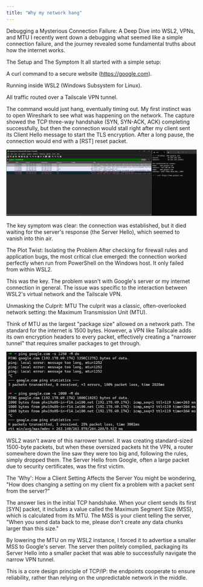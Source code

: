 ```yaml
---
title: "Why my network hang"
---
```


Debugging a Mysterious Connection Failure: A Deep Dive into WSL2, VPNs, and MTU
I recently went down a debugging what seemed like a simple connection failure, and the journey revealed some fundamental truths about how the internet works.

The Setup and The Symptom
It all started with a simple setup:

A curl command to a secure website (https://google.com).

Running inside WSL2 (Windows Subsystem for Linux).

All traffic routed over a Tailscale VPN tunnel.

The command would just hang, eventually timing out. My first instinct was to open Wireshark to see what was happening on the network. The capture showed the TCP three-way handshake (SYN, SYN-ACK, ACK) completing successfully, but then the connection would stall right after my client sent its Client Hello message to start the TLS encryption. After a long pause, the connection would end with a [RST] reset packet.

![](./assets/debugging.png)

The key symptom was clear: the connection was established, but it died waiting for the server's response (the Server Hello), which seemed to vanish into thin air.

The Plot Twist: Isolating the Problem
After checking for firewall rules and application bugs, the most critical clue emerged: the connection worked perfectly when run from PowerShell on the Windows host. It only failed from within WSL2.

This was the key. The problem wasn't with Google's server or my internet connection in general. The issue was specific to the interaction between WSL2's virtual network and the Tailscale VPN.

Unmasking the Culprit: MTU
The culprit was a classic, often-overlooked network setting: the Maximum Transmission Unit (MTU).

Think of MTU as the largest "package size" allowed on a network path. The standard for the internet is 1500 bytes. However, a VPN like Tailscale adds its own encryption headers to every packet, effectively creating a "narrower tunnel" that requires smaller packages to get through.

![](./assets/mtu_debugging.png)


WSL2 wasn't aware of this narrower tunnel. It was creating standard-sized 1500-byte packets, but when these oversized packets hit the VPN, a router somewhere down the line saw they were too big and, following the rules, simply dropped them. The Server Hello from Google, often a large packet due to security certificates, was the first victim.

The 'Why': How a Client Setting Affects the Server
You might be wondering, "How does changing a setting on my client fix a problem with a packet sent from the server?"

The answer lies in the initial TCP handshake. When your client sends its first [SYN] packet, it includes a value called the Maximum Segment Size (MSS), which is calculated from its MTU. The MSS is your client telling the server, "When you send data back to me, please don't create any data chunks larger than this size."

By lowering the MTU on my WSL2 instance, I forced it to advertise a smaller MSS to Google's server. The server then politely complied, packaging its Server Hello into a smaller packet that was able to successfully navigate the narrow VPN tunnel.

This is a core design principle of TCP/IP: the endpoints cooperate to ensure reliability, rather than relying on the unpredictable network in the middle.
